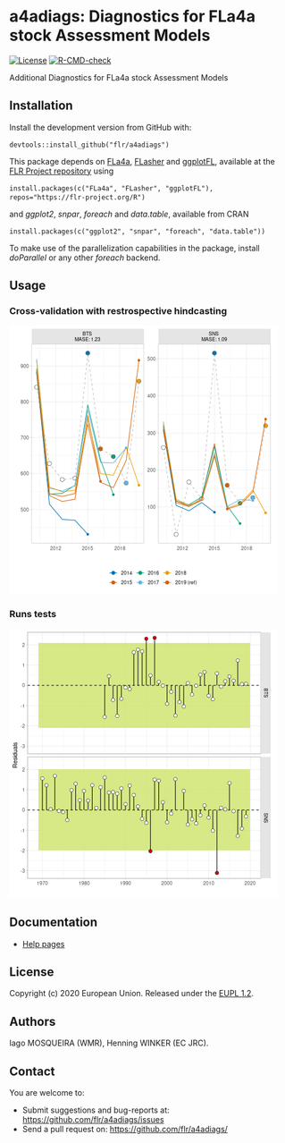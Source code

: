 # a4adiags: Diagnostics for FLa4a stock Assessment Models

[![License](https://flr-project.org/img/eupl.svg)](https://joinup.ec.europa.eu/collection/eupl/eupl-text-eupl-12)
[![R-CMD-check](https://github.com/flr/a4adiags/workflows/R-CMD-check/badge.svg)](https://github.com/flr/a4adiags/actions)

Additional Diagnostics for FLa4a stock Assessment Models

## Installation

Install the development version from GitHub with:

    devtools::install_github("flr/a4adiags")

This package depends on [FLa4a](https://flr-project.org/FLa4a), [FLasher](https://flr-project.org/FLasher) and [ggplotFL](https://flr-project.org/ggplotFL), available at the [FLR Project repository](https://flr-project.org/R) using

    install.packages(c("FLa4a", "FLasher", "ggplotFL"), repos="https://flr-project.org/R")

and *ggplot2*, *snpar*, *foreach* and *data.table*, available from CRAN

    install.packages(c("ggplot2", "snpar", "foreach", "data.table"))

To make use of the parallelization capabilities in the package, install *doParallel* or any other *foreach* backend.

## Usage

### Cross-validation with restrospective hindcasting

![](man/figures/README-xval.png)<!-- -->

### Runs tests

![](man/figures/README-runstest.png)<!-- -->

## Documentation

- [Help pages](http://flr-project.org/a4adiags)

## License

Copyright (c) 2020 European Union. Released under the [EUPL 1.2](https://joinup.ec.europa.eu/collection/eupl/eupl-text-eupl-12).

## Authors

Iago MOSQUEIRA (WMR), Henning WINKER (EC JRC).

## Contact

You are welcome to:

- Submit suggestions and bug-reports at: <https://github.com/flr/a4adiags/issues>
- Send a pull request on: <https://github.com/flr/a4adiags/>
